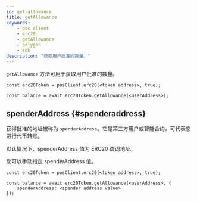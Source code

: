 ```yaml
---
id: get-allowance
title: getAllowance
keywords:
    - pos client
    - erc20
    - getAllowance
    - polygon
    - sdk
description: "获取用户批准的数量。"
---
```


`getAllowance` 方法可用于获取用户批准的数量。

```
const erc20Token = posClient.erc20(<token address>, true);

const balance = await erc20Token.getAllowance(<userAddress>);
```

## spenderAddress {#spenderaddress}

获得批准的地址被称为 `spenderAddress`。它是第三方用户或智能合约，可代表您进行代币转账。

默认情况下，spenderAddress 值为 ERC20 谓词地址。

您可以手动指定 spenderAddress 值。

```
const erc20Token = posClient.erc20(<token address>, true);

const balance = await erc20Token.getAllowance(<userAddress>, {
    spenderAddress: <spender address value>
});
```

